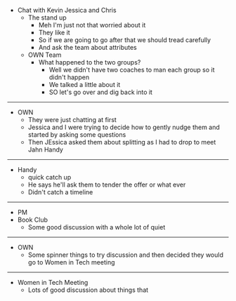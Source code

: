 - Chat with Kevin Jessica and  Chris
	- The stand up
		- Meh I'm just not that worried about it
		- They like it
		- So if we are going to go after that we should tread carefully
		- And ask the team about attributes
	- OWN Team
		- What happened to the two groups?
			- Well we didn't have two coaches to man each group so it didn't happen
			- We talked a little about it
			- SO let's go over and dig back into it
- ---
- OWN
	- They were just chatting at first
	- Jessica and I were trying to decide how to gently nudge them and started by asking some questions
	- Then JEssica asked them about splitting as I had to drop to meet Jahn Handy
- ---
- Handy
	- quick catch up
	- He says he'll ask them to tender the offer or what ever
	- Didn't catch a timeline
- ---
- PM
- Book Club
	- Some good discussion with a whole lot of quiet
- ---
- OWN
	- Some spinner things to try discussion and then decided they would go to Women in Tech meeting
- ---
- Women in Tech Meeting
	- Lots of good discussion about things that